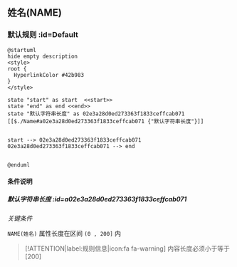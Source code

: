 ## 姓名(NAME) <!-- {docsify-ignore-all} -->

   

### 默认规则 :id=Default

```plantuml
@startuml
hide empty description
<style>
root {
  HyperlinkColor #42b983
}
</style>

state "start" as start  <<start>>
state "end" as end <<end>>
state "默认字符串长度" as 02e3a28d0ed273363f1833ceffcab071 [[$./Name#a02e3a28d0ed273363f1833ceffcab071 {"默认字符串长度"}]]


start --> 02e3a28d0ed273363f1833ceffcab071 
02e3a28d0ed273363f1833ceffcab071 --> end 


@enduml
```

#### 条件说明

##### 默认字符串长度 :id=a02e3a28d0ed273363f1833ceffcab071


*关键条件*


`NAME(姓名)` 属性长度在区间 `(0 , 200]` 内

> [!ATTENTION|label:规则信息|icon:fa fa-warning]
> 内容长度必须小于等于[200]







